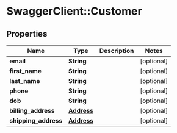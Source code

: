 # SwaggerClient::Customer

## Properties
Name | Type | Description | Notes
------------ | ------------- | ------------- | -------------
**email** | **String** |  | [optional] 
**first_name** | **String** |  | [optional] 
**last_name** | **String** |  | [optional] 
**phone** | **String** |  | [optional] 
**dob** | **String** |  | [optional] 
**billing_address** | [**Address**](Address.md) |  | [optional] 
**shipping_address** | [**Address**](Address.md) |  | [optional] 

